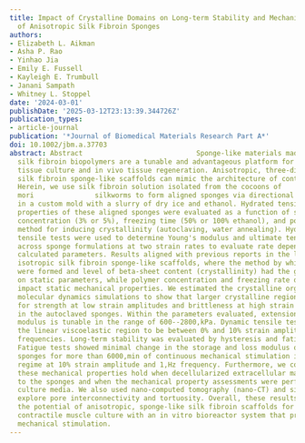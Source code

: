 ```yaml
---
title: Impact of Crystalline Domains on Long-term Stability and Mechanical Performance
  of Anisotropic Silk Fibroin Sponges
authors:
- Elizabeth L. Aikman
- Asha P. Rao
- Yinhao Jia
- Emily E. Fussell
- Kayleigh E. Trumbull
- Janani Sampath
- Whitney L. Stoppel
date: '2024-03-01'
publishDate: '2025-03-12T23:13:39.344726Z'
publication_types:
- article-journal
publication: '*Journal of Biomedical Materials Research Part A*'
doi: 10.1002/jbm.a.37703
abstract: Abstract                            Sponge-like materials made from regenerated
  silk fibroin biopolymers are a tunable and advantageous platform for in vitro engineered
  tissue culture and in vivo tissue regeneration. Anisotropic, three-dimensional (3D)
  silk fibroin sponge-like scaffolds can mimic the architecture of contractile muscle.
  Herein, we use silk fibroin solution isolated from the cocoons of               Bombyx
  mori               silkworms to form aligned sponges via directional ice templating
  in a custom mold with a slurry of dry ice and ethanol. Hydrated tensile mechanical
  properties of these aligned sponges were evaluated as a function of silk polymer
  concentration (3% or 5%), freezing time (50% or 100% ethanol), and post-lyophilization
  method for inducing crystallinity (autoclaving, water annealing). Hydrated static
  tensile tests were used to determine Young's modulus and ultimate tensile strength
  across sponge formulations at two strain rates to evaluate rate dependence in the
  calculated parameters. Results aligned with previous reports in the literature for
  isotropic silk fibroin sponge-like scaffolds, where the method by which beta-sheets
  were formed and level of beta-sheet content (crystallinity) had the greatest impact
  on static parameters, while polymer concentration and freezing rate did not significantly
  impact static mechanical properties. We estimated the crystalline organization using
  molecular dynamics simulations to show that larger crystalline regions may be responsible
  for strength at low strain amplitudes and brittleness at high strain amplitudes
  in the autoclaved sponges. Within the parameters evaluated, extensional Young's
  modulus is tunable in the range of 600--2800,kPa. Dynamic tensile testing revealed
  the linear viscoelastic region to be between 0% and 10% strain amplitude and 0.2--2,Hz
  frequencies. Long-term stability was evaluated by hysteresis and fatigue tests.
  Fatigue tests showed minimal change in the storage and loss modulus of 5% silk fibroin
  sponges for more than 6000,min of continuous mechanical stimulation in the linear
  regime at 10% strain amplitude and 1,Hz frequency. Furthermore, we confirmed that
  these mechanical properties hold when decellularized extracellular matrix is added
  to the sponges and when the mechanical property assessments were performed in cell
  culture media. We also used nano-computed tomography (nano-CT) and simulations to
  explore pore interconnectivity and tortuosity. Overall, these results highlight
  the potential of anisotropic, sponge-like silk fibroin scaffolds for long-term ($>$6,weeks)
  contractile muscle culture with an in vitro bioreactor system that provides routine
  mechanical stimulation.
---
```

